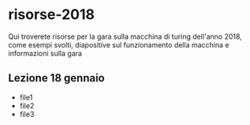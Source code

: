 # risorse-2018
Qui troverete risorse per la gara sulla macchina di turing dell'anno 2018, come esempi svolti, diapositive sul funzionamento della macchina e informazioni sulla gara

## Lezione 18 gennaio

* file1
* file2
* file3
